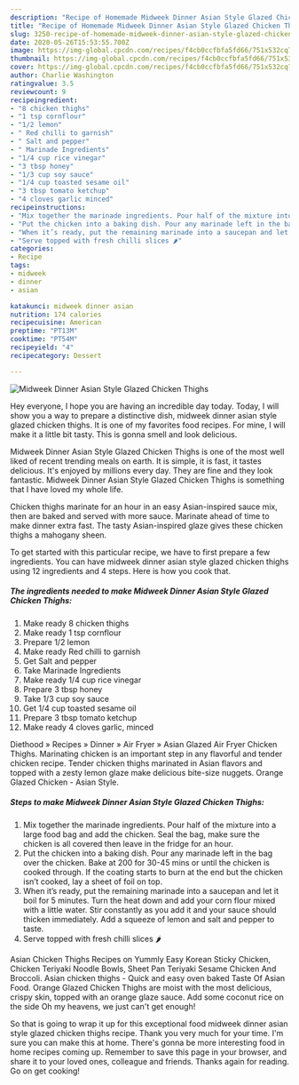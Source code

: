 ```yaml
---
description: "Recipe of Homemade Midweek Dinner Asian Style Glazed Chicken Thighs"
title: "Recipe of Homemade Midweek Dinner Asian Style Glazed Chicken Thighs"
slug: 3250-recipe-of-homemade-midweek-dinner-asian-style-glazed-chicken-thighs
date: 2020-05-26T15:53:55.700Z
image: https://img-global.cpcdn.com/recipes/f4cb0ccfbfa5fd66/751x532cq70/midweek-dinner-asian-style-glazed-chicken-thighs-recipe-main-photo.jpg
thumbnail: https://img-global.cpcdn.com/recipes/f4cb0ccfbfa5fd66/751x532cq70/midweek-dinner-asian-style-glazed-chicken-thighs-recipe-main-photo.jpg
cover: https://img-global.cpcdn.com/recipes/f4cb0ccfbfa5fd66/751x532cq70/midweek-dinner-asian-style-glazed-chicken-thighs-recipe-main-photo.jpg
author: Charlie Washington
ratingvalue: 3.5
reviewcount: 9
recipeingredient:
- "8 chicken thighs"
- "1 tsp cornflour"
- "1/2 lemon"
- " Red chilli to garnish"
- " Salt and pepper"
- " Marinade Ingredients"
- "1/4 cup rice vinegar"
- "3 tbsp honey"
- "1/3 cup soy sauce"
- "1/4 cup toasted sesame oil"
- "3 tbsp tomato ketchup"
- "4 cloves garlic minced"
recipeinstructions:
- "Mix together the marinade ingredients. Pour half of the mixture into a large food bag and add the chicken. Seal the bag, make sure the chicken is all covered then leave in the fridge for an hour."
- "Put the chicken into a baking dish. Pour any marinade left in the bag over the chicken. Bake at 200 for 30-45 mins or until the chicken is cooked through. If the coating starts to burn at the end but the chicken isn’t cooked, lay a sheet of foil on top."
- "When it’s ready, put the remaining marinade into a saucepan and let it boil for 5 minutes. Turn the heat down and add your corn flour mixed with a little water. Stir constantly as you add it and your sauce should thicken immediately. Add a squeeze of lemon and salt and pepper to taste."
- "Serve topped with fresh chilli slices 🌶"
categories:
- Recipe
tags:
- midweek
- dinner
- asian

katakunci: midweek dinner asian 
nutrition: 174 calories
recipecuisine: American
preptime: "PT13M"
cooktime: "PT54M"
recipeyield: "4"
recipecategory: Dessert

---
```



![Midweek Dinner Asian Style Glazed Chicken Thighs](https://img-global.cpcdn.com/recipes/f4cb0ccfbfa5fd66/751x532cq70/midweek-dinner-asian-style-glazed-chicken-thighs-recipe-main-photo.jpg)

Hey everyone, I hope you are having an incredible day today. Today, I will show you a way to prepare a distinctive dish, midweek dinner asian style glazed chicken thighs. It is one of my favorites food recipes. For mine, I will make it a little bit tasty. This is gonna smell and look delicious.

Midweek Dinner Asian Style Glazed Chicken Thighs is one of the most well liked of recent trending meals on earth. It is simple, it is fast, it tastes delicious. It's enjoyed by millions every day. They are fine and they look fantastic. Midweek Dinner Asian Style Glazed Chicken Thighs is something that I have loved my whole life.

Chicken thighs marinate for an hour in an easy Asian-inspired sauce mix, then are baked and served with more sauce. Marinate ahead of time to make dinner extra fast. The tasty Asian-inspired glaze gives these chicken thighs a mahogany sheen.


To get started with this particular recipe, we have to first prepare a few ingredients. You can have midweek dinner asian style glazed chicken thighs using 12 ingredients and 4 steps. Here is how you cook that.

<!--inarticleads1-->

##### The ingredients needed to make Midweek Dinner Asian Style Glazed Chicken Thighs:

1. Make ready 8 chicken thighs
1. Make ready 1 tsp cornflour
1. Prepare 1/2 lemon
1. Make ready  Red chilli to garnish
1. Get  Salt and pepper
1. Take  Marinade Ingredients
1. Make ready 1/4 cup rice vinegar
1. Prepare 3 tbsp honey
1. Take 1/3 cup soy sauce
1. Get 1/4 cup toasted sesame oil
1. Prepare 3 tbsp tomato ketchup
1. Make ready 4 cloves garlic, minced


Diethood » Recipes » Dinner » Air Fryer » Asian Glazed Air Fryer Chicken Thighs. Marinating chicken is an important step in any flavorful and tender chicken recipe. Tender chicken thighs marinated in Asian flavors and topped with a zesty lemon glaze make delicious bite-size nuggets. Orange Glazed Chicken - Asian Style. 

<!--inarticleads2-->

##### Steps to make Midweek Dinner Asian Style Glazed Chicken Thighs:

1. Mix together the marinade ingredients. Pour half of the mixture into a large food bag and add the chicken. Seal the bag, make sure the chicken is all covered then leave in the fridge for an hour.
1. Put the chicken into a baking dish. Pour any marinade left in the bag over the chicken. Bake at 200 for 30-45 mins or until the chicken is cooked through. If the coating starts to burn at the end but the chicken isn’t cooked, lay a sheet of foil on top.
1. When it’s ready, put the remaining marinade into a saucepan and let it boil for 5 minutes. Turn the heat down and add your corn flour mixed with a little water. Stir constantly as you add it and your sauce should thicken immediately. Add a squeeze of lemon and salt and pepper to taste.
1. Serve topped with fresh chilli slices 🌶


Asian Chicken Thighs Recipes on Yummly Easy Korean Sticky Chicken, Chicken Teriyaki Noodle Bowls, Sheet Pan Teriyaki Sesame Chicken And Broccoli. Asian chicken thighs - Quick and easy oven baked Taste Of Asian Food. Orange Glazed Chicken Thighs are moist with the most delicious, crispy skin, topped with an orange glaze sauce. Add some coconut rice on the side Oh my heavens, we just can&#39;t get enough! 

So that is going to wrap it up for this exceptional food midweek dinner asian style glazed chicken thighs recipe. Thank you very much for your time. I'm sure you can make this at home. There's gonna be more interesting food in home recipes coming up. Remember to save this page in your browser, and share it to your loved ones, colleague and friends. Thanks again for reading. Go on get cooking!
